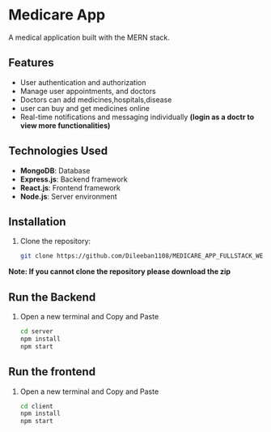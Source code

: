 # Medicare App

A medical application built with the MERN stack.
## Features
- User authentication and authorization
- Manage user appointments, and doctors
- Doctors can add medicines,hospitals,disease
- user can buy and get medicines online
- Real-time notifications and messaging individually
**(login as a doctr to view more functionalities)**
  
## Technologies Used
- **MongoDB**: Database
- **Express.js**: Backend framework
- **React.js**: Frontend framework
- **Node.js**: Server environment

## Installation
1. Clone the repository:
   ```sh
   git clone https://github.com/Dileeban1108/MEDICARE_APP_FULLSTACK_WEB_APPLICATION_USING_MERN_STACK.git
**Note: If you cannot clone the repository please download the zip**

## Run the Backend
1. Open a new terminal and Copy and Paste
   ```sh
   cd server
   npm install   
   npm start
   
## Run the frontend
1. Open a new terminal and Copy and Paste
   ```sh
   cd client
   npm install   
   npm start
